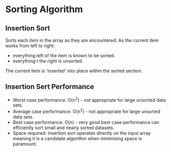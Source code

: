 # Sorting Algorithm
## Insertion Sort
Sorts each item in the array as they are encountered. As the current item works from left to right:
* everything left of the item is known to be sorted.
* everything t the right is unsorted.

The current item is 'inserted' into place within the sorted section.

## Insertion Sert Performance
* Worst case performance: O(n<sup>2</sup>) - not appropriate for large unsorted data sets.
* Average case performance: O(n<sup>2</sup>) - not appropriate for large unsorted data sets.
* Best case performance: O(n) - very good best case performance can efficiently sort small and nearly sorted datasets.
* Space required: insertion sort operates directly on the input array meaning it is a candidate algorithm when minimising space is paramount.